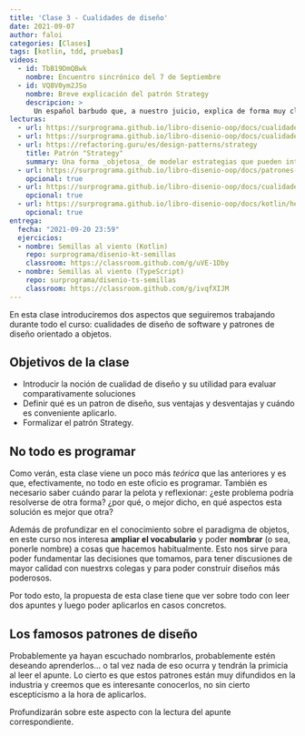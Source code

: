 ```yaml
---
title: 'Clase 3 - Cualidades de diseño'
date: 2021-09-07
author: faloi
categories: [Clases]
tags: [kotlin, tdd, pruebas]
videos:
  - id: TbB19DmQBwk
    nombre: Encuentro sincrónico del 7 de Septiembre
  - id: VQ8V0ym2JSo
    nombre: Breve explicación del patrón Strategy
    descripcion: >
      Un español barbudo que, a nuestro juicio, explica de forma muy clara los patrones de diseño.
lecturas:
  - url: https://surprograma.github.io/libro-disenio-oop/docs/cualidades-disenio/cualidades-independientes-tecnologia/
  - url: https://surprograma.github.io/libro-disenio-oop/docs/cualidades-disenio/tecnicas-disenio/refactorizacion/
  - url: https://refactoring.guru/es/design-patterns/strategy
    title: Patrón "Strategy"
    summary: Una forma _objetosa_ de modelar estrategias que pueden intercambiarse.
  - url: https://surprograma.github.io/libro-disenio-oop/docs/patrones-disenio/introduccion/
    opcional: true
  - url: https://surprograma.github.io/libro-disenio-oop/docs/cualidades-disenio/introduccion/
    opcional: true
  - url: https://surprograma.github.io/libro-disenio-oop/docs/kotlin/herramientas-lenguaje/companion-objects/
    opcional: true
entrega:
  fecha: "2021-09-20 23:59"
  ejercicios:
  - nombre: Semillas al viento (Kotlin)
    repo: surprograma/disenio-kt-semillas
    classroom: https://classroom.github.com/g/uVE-1Dby
  - nombre: Semillas al viento (TypeScript)
    repo: surprograma/disenio-ts-semillas
    classroom: https://classroom.github.com/g/ivqfXIJM
---
```


En esta clase introduciremos dos aspectos que seguiremos trabajando durante todo el curso: cualidades de diseño de software y patrones de diseño orientado a objetos.

## Objetivos de la clase

* Introducir la noción de cualidad de diseño y su utilidad para evaluar comparativamente soluciones
* Definir qué es un patron de diseño, sus ventajas y desventajas y cuándo es conveniente aplicarlo.
* Formalizar el patrón Strategy.

## No todo es programar

Como verán, esta clase viene un poco más _teórica_ que las anteriores y es que, efectivamente, no todo en este oficio es programar. También es necesario saber cuándo parar la pelota y reflexionar: ¿este problema podría resolverse de otra forma? ¿por qué, o mejor dicho, en qué aspectos esta solución es mejor que otra?

Además de profundizar en el conocimiento sobre el paradigma de objetos, en este curso nos interesa **ampliar el vocabulario** y poder **nombrar** (o sea, ponerle nombre) a cosas que hacemos habitualmente. Esto nos sirve para poder fundamentar las decisiones que tomamos, para tener discusiones de mayor calidad con nuestrxs colegas y para poder construir diseños más poderosos.

Por todo esto, la propuesta de esta clase tiene que ver sobre todo con leer dos apuntes y luego poder aplicarlos en casos concretos.

## Los famosos patrones de diseño

Probablemente ya hayan escuchado nombrarlos, probablemente estén deseando aprenderlos... o tal vez nada de eso ocurra y tendrán la primicia al leer el apunte. Lo cierto es que estos patrones están muy difundidos en la industria y creemos que es interesante conocerlos, no sin cierto escepticismo a la hora de aplicarlos.

Profundizarán sobre este aspecto con la lectura del apunte correspondiente.
